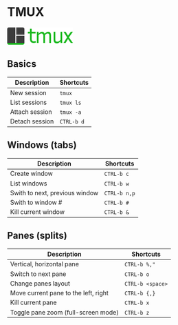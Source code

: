 TMUX
====
![TMUX](https://raw.githubusercontent.com/SergeBouchut/memo/master/tmux.png)


Basics
------

Description | Shortcuts
----------- | ---------
New session | `tmux`
List sessions | `tmux ls`
Attach session | `tmux -a`
Detach session | `CTRL-b d`

Windows (tabs)
--------------

Description | Shortcuts
----------- | ---------
Create window | `CTRL-b c`
List windows | `CTRL-b w`
Swith to next, previous window | `CTRL-b n,p`
Swith to window # | `CTRL-b #`
Kill current window | `CTRL-b &`


Panes (splits)
--------------

Description | Shortcuts
----------- | ---------
Vertical, horizontal pane | `CTRL-b %,"`
Switch to next pane | `CTRL-b o`
Change panes layout | `CTRL-b <space>`
Move current pane to the left, right | `CTRL-b {,}`
Kill current pane | `CTRL-b x`
Toggle pane zoom (full-screen mode) | `CTRL-b z`

